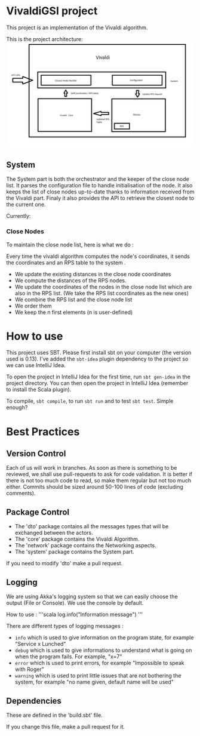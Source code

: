 VivaldiGSI project
===========================

This project is an implementation of the Vivaldi algorithm.

This is the project architecture:
![VivaldiGSI Architecture](/reports/VivaldiArchitecture.png "Architecture")

System
------
The System part is both the orchestrator and the keeper of the close node list. It  parses the configuration file to handle initialisation of the node. It also keeps the list of close nodes up-to-date thanks to information received from the Vivaldi part. Finaly it also provides the API to retrieve the closest node to the current one.

Currently:
### Close Nodes
To maintain the close node list, here is what we do :

Every time the vivaldi algorithm computes the node's coordinates, it sends the coordinates and an RPS table to the system .
* We update the existing distances in the close node coordinates
* We compute the distances of the RPS nodes.
* We update the coordinates of the nodes in the close node list which are also in the RPS list. (We take the RPS list coordinates as the new ones)
* We combine the RPS list and the close node list
* We order them
* We keep the n first elements (n is user-defined)



How to use
==========
This project uses SBT. Please first install sbt on your computer (the version used is 0.13). I've added the `sbt-idea` plugin dependency to the project so we can use IntelliJ Idea.

To open the project in IntelliJ Idea for the first time, run `sbt gen-idea` in the project directory. You can then open the project in IntelliJ Idea (remember to install the Scala plugin).

To compile, `sbt compile`, to run `sbt run` and to test `sbt test`. Simple enough?

Best Practices
================

Version Control
------------------
Each of us will work in branches. As soon as there is something to be reviewed, we shall use pull-requests to ask for code validation. It is better if there is not too much code to read, so make them regular but not too much either.
Commits should be sized around 50-100 lines of code (excluding comments).

Package Control
--------------------
* The 'dto' package contains  all the messages types that will be exchanged between the actors.
* The 'core' package contains the Vivaldi Algorithm.
* The 'network' package contains the Networking aspects.
* The 'system' package contains the System part.

If you need to modify 'dto' make a pull request.

Logging
-------
We are using Akka's logging system so that we can easily choose the output (File or Console). We use the console by default.

How to use :
'''scala
log.info("Information message")
'''

There are different types of logging messages :
* `info` which is used to give information on the program state, for example "Service x Lunched"
* `debug` which is used to give informations to understand what is going on when the program fails. For example, "x=7"
* `error` which is used to print errors, for example "Impossible to speak with Roger"
* `warning` which is used to print little issues that are not bothering the system, for example "no name given, default name will be used"

Dependencies
-----------
These are defined in the 'build.sbt' file.

If you change this file, make a pull request for it.
